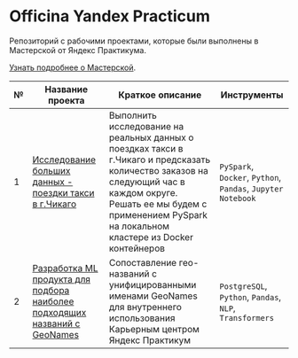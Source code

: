 # Officina Yandex Practicum
Репозиторий с рабочими проектами, которые были выполнены в Мастерской от Яндекс Практикума.

[Узнать подробнее о Мастерской](https://practicum.yandex.ru/masterskaya/).

| № | Название проекта  | Краткое описание | Инструменты |
|--|--|--|--|
|1| [Исследование больших данных - поездки такси в г.Чикаго](https://github.com/radmirsib/officina_yandex/tree/9ef584ab5e114145aa78914b45ffcbd6c869bea7/bigdata_pyspark_docker) | Выполнить исследование на реальных данных о поездках такси в г.Чикаго и предсказать количество заказов на следующий час в каждом округе. Решать ее мы будем с применением PySpark на локальном кластере из Docker контейнеров | `PySpark`, `Docker`, `Python`, `Pandas`, `Jupyter Notebook` |
|2| [Разработка ML продукта для подбора наиболее подходящих названий с GeoNames](https://github.com/radmirsib/officina_yandex/tree/9ef584ab5e114145aa78914b45ffcbd6c869bea7/ml_geonames) | Cопоставление гео-названий с унифицированными именами GeoNames для внутреннего использования Карьерным центром Яндекс Практикум | `PostgreSQL`, `Python`, `Pandas`, `NLP`, `Transformers` |
